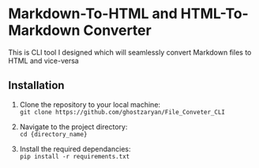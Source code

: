 # Markdown-To-HTML and HTML-To-Markdown Converter
This is CLI tool I designed which will seamlessly convert Markdown files to HTML and vice-versa

## Installation
1) Clone the repository to your local machine:\
`git clone https://github.com/ghostzaryan/File_Conveter_CLI`

2) Navigate to the project directory:\
`cd {directory_name}`

3) Install the required dependancies:\
`pip install -r requirements.txt`
